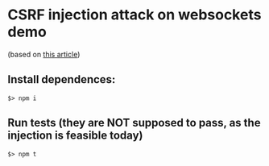 # CSRF injection attack on websockets demo

(based on [this article](https://christian-schneider.net/CrossSiteWebSocketHijacking.html))
## Install dependences:

```shell
$> npm i
```

## Run tests (they are NOT supposed to pass, as the injection is feasible today)

```shell
$> npm t
```
